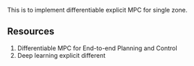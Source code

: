 This is to implement differentiable explicit MPC for single zone. 


## Resources
1. Differentiable MPC for End-to-end Planning and Control
2. Deep learning explicit different
